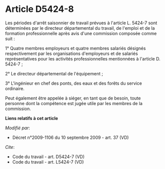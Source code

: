 # Article D5424-8

Les périodes d'arrêt saisonnier de travail prévues à l'article L. 5424-7 sont déterminées par le directeur départemental du
travail, de l'emploi et de la formation professionnelle après avis d'une commission composée comme suit : 

1° Quatre membres employeurs et quatre membres salariés désignés respectivement par les organisations d'employeurs et de
salariés représentatives pour les activités professionnelles mentionnées à l'article D. 5424-7 ; 

2° Le directeur départemental de l'équipement ; 

3° L'ingénieur en chef des ponts, des eaux et des forêts du service ordinaire. 

Peut également être appelée à siéger, en tant que de besoin, toute personne dont la compétence est jugée utile par les
membres de la commission.

**Liens relatifs à cet article**

_Modifié par_:

  - Décret n°2009-1106 du 10 septembre 2009 - art. 37 (VD)

_Cite_:

  - Code du travail - art. D5424-7 (VD)
  - Code du travail - art. L5424-7 (VD)
